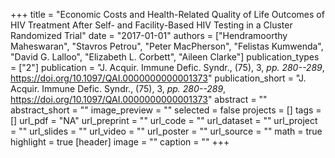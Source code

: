 +++
title = "Economic Costs and Health-Related Quality of Life Outcomes of HIV Treatment After Self- and Facility-Based HIV Testing in a Cluster Randomized Trial"
date = "2017-01-01"
authors = ["Hendramoorthy Maheswaran", "Stavros Petrou", "Peter MacPherson", "Felistas Kumwenda", "David G. Lalloo", "Elizabeth L. Corbett", "Aileen Clarke"]
publication_types = ["2"]
publication = "J. Acquir. Immune Defic. Syndr., (75), 3, _pp. 280--289_, https://doi.org/10.1097/QAI.0000000000001373"
publication_short = "J. Acquir. Immune Defic. Syndr., (75), 3, _pp. 280--289_, https://doi.org/10.1097/QAI.0000000000001373"
abstract = ""
abstract_short = ""
image_preview = ""
selected = false
projects = []
tags = []
url_pdf = "NA"
url_preprint = ""
url_code = ""
url_dataset = ""
url_project = ""
url_slides = ""
url_video = ""
url_poster = ""
url_source = ""
math = true
highlight = true
[header]
image = ""
caption = ""
+++
